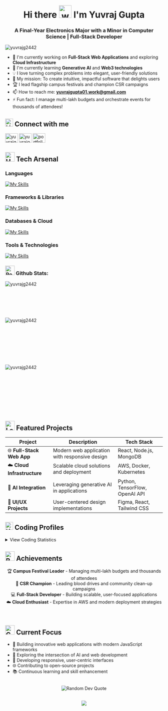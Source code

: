 <h1 align="center">Hi there <img src="https://user-images.githubusercontent.com/72663882/171687151-bb31c996-c9d2-49c8-b593-734946893b23.gif" alt="waving hand gif" aria-hidden="true" width="40" /> I'm Yuvraj Gupta</h1>

<h3 align="center">A Final-Year Electronics Major with a Minor in Computer Science | Full-Stack Developer</h3>

<p align="left"> <img src="https://komarev.com/ghpvc/?username=yuvrajg2442&label=Profile%20views&color=0e75b6&style=flat" alt="yuvrajg2442" /> </p>

- 🔭 I'm currently working on **Full-Stack Web Applications** and exploring **Cloud Infrastructure**
- 🌱 I'm currently learning **Generative AI** and **Web3 technologies**
- 💡 I love turning complex problems into elegant, user-friendly solutions
- 🎯 My mission: To create intuitive, impactful software that delights users
- 🏆 I lead flagship campus festivals and champion CSR campaigns
- 📫 How to reach me: **yuvrajgupta01.work@gmail.com**
- ⚡ Fun fact: I manage multi-lakh budgets and orchestrate events for thousands of attendees!

## <img src="https://raw.githubusercontent.com/Tarikul-Islam-Anik/Animated-Fluent-Emojis/master/Emojis/Hand%20gestures/Handshake.png" alt="Handshake" width="25" height="25" /> **Connect with me**  

<p align="left">
<a href="mailto:yuvrajgupta01.work@gmail.com" target="_blank"><img align="center" src="https://skillicons.dev/icons?i=gmail" alt="yuvrajg2442" height="30" width="40" /></a>
<a href="https://www.linkedin.com/in/yuvrajgupta0001/" target="_blank"><img align="center" src="https://skillicons.dev/icons?i=linkedin" alt="yuvrajg2442" height="30" width="40" /></a>
<a href="https://yuvrajg2442.github.io/Portfolio-Yuvraj/" target="_blank"><img align="center" src="https://raw.githubusercontent.com/rahuldkjain/github-profile-readme-generator/master/src/images/icons/Social/rss.svg" alt="portfolio" height="30" width="40" /></a>
</p>

## <img src="https://media2.giphy.com/media/QssGEmpkyEOhBCb7e1/giphy.gif?cid=ecf05e47a0n3gi1bfqntqmob8g9aid1oyj2wr3ds3mg700bl&rid=giphy.gif" alt="Hammer and Wrench" width="30" height="30" /> **Tech Arsenal**  

### **Languages**
[![My Skills](https://skillicons.dev/icons?i=c,cpp,java,python,js,ts,html,css,php&perline=9)](#)

### **Frameworks & Libraries**
[![My Skills](https://skillicons.dev/icons?i=react,nodejs,express,nextjs,opencv,bootstrap,flask&perline=8)](#)

### **Databases & Cloud**
[![My Skills](https://skillicons.dev/icons?i=mysql,postgres,mongodb,aws,gcp,firebase,docker&perline=8)](#)

### **Tools & Technologies**
[![My Skills](https://skillicons.dev/icons?i=git,github,vscode,figma,linux,arduino,netlify,discord,&perline=8)](#)

<h3 align="left"><img src="https://raw.githubusercontent.com/Tarikul-Islam-Anik/Animated-Fluent-Emojis/master/Emojis/Travel%20and%20places/Rocket.png" alt="Rocket" width="30" height="30" /> Github Stats:</h3>

<p><img align="left" src="https://github-readme-stats.vercel.app/api/top-langs?username=yuvrajg2442&show_icons=true&theme=radical&title_color=ff6b6b&text_color=ffffff&bg_color=0d1117&locale=en&layout=compact" alt="yuvrajg2442" /></p>

<br><br><br><br><br><br>

<p><img align="left" src="https://github-readme-streak-stats.herokuapp.com/?user=yuvrajg2442&theme=radical&background=0d1117&border=ff6b6b&ring=ff6b6b&fire=ff6b6b&currStreakLabel=ffffff" alt="yuvrajg2442" /></p>

<br><br><br><br><br><br><br><br>

<p>&nbsp;<img align="left" src="https://github-readme-stats.vercel.app/api?username=yuvrajg2442&show_icons=true&theme=radical&title_color=ff6b6b&text_color=ffffff&bg_color=0d1117&locale=en" alt="yuvrajg2442" /></p>

<br><br><br><br><br><br><br>

## <img src="https://raw.githubusercontent.com/Tarikul-Islam-Anik/Animated-Fluent-Emojis/master/Emojis/Objects/Laptop.png" alt="Laptop" width="30" height="30" /> **Featured Projects**

<div align="center">

| Project | Description | Tech Stack |
|---------|-------------|------------|
| 🌐 **Full-Stack Web App** | Modern web application with responsive design | React, Node.js, MongoDB |
| ☁️ **Cloud Infrastructure** | Scalable cloud solutions and deployment | AWS, Docker, Kubernetes |
| 🤖 **AI Integration** | Leveraging generative AI in applications | Python, TensorFlow, OpenAI API |
| 🎨 **UI/UX Projects** | User-centered design implementations | Figma, React, Tailwind CSS |

</div>

## <img src="https://raw.githubusercontent.com/Tarikul-Islam-Anik/Animated-Fluent-Emojis/master/Emojis/Objects/Keyboard.png" alt="Keyboard" width="25" height="25" /> **Coding Profiles**

<details>
  <summary>View Coding Statistics</summary>
  <br>
  
  <div align="center">
    <img src="https://leetcard.jacoblin.cool/yuvrajg2442?theme=dark&font=Nunito&ext=contest" alt="LeetCode Stats" />
  </div>
  
  <br>
  
  <div align="center">
    <img src="https://github-readme-activity-graph.vercel.app/graph?username=yuvrajg2442&theme=react-dark&bg_color=0d1117&color=ff6b6b&line=ff6b6b&point=ffffff" alt="Activity Graph" />
  </div>
  
</details>

## <img src="https://media4.giphy.com/media/v1.Y2lkPTc5MGI3NjExazg1MnprbmVrYzZmYmExYXl3OGsyMDBkdXJxbzYwa3F6dWs4b2Z6biZlcD12MV9pbnRlcm5hbF9naWZfYnlfaWQmY3Q9cw/4LwJFSVKUsOLsZIbpj/giphy.gif" alt="Badge" width="30" height="30" /> **Achievements**  

<div align="center">
  
  🏆 **Campus Festival Leader** - Managing multi-lakh budgets and thousands of attendees  
  🌟 **CSR Champion** - Leading blood drives and community clean-up campaigns  
  💻 **Full-Stack Developer** - Building scalable, user-focused applications  
  ☁️ **Cloud Enthusiast** - Expertise in AWS and modern deployment strategies  
  
</div>

<br>

## <img src="https://raw.githubusercontent.com/Tarikul-Islam-Anik/Animated-Fluent-Emojis/master/Emojis/Objects/Chart%20Increasing.png" alt="Chart" width="30" height="30" /> **Current Focus**

- 🚀 Building innovative web applications with modern JavaScript frameworks
- 🧠 Exploring the intersection of AI and web development
- 📱 Developing responsive, user-centric interfaces
- 🌐 Contributing to open-source projects
- 📚 Continuous learning and skill enhancement

<br>

<div align="center">
  <img src="https://quotes-github-readme.vercel.app/api?type=horizontal&theme=radical" alt="Random Dev Quote"/>
</div>

<br>

<p align="center">
  <img src="https://capsule-render.vercel.app/api?type=waving&color=gradient&height=100&width=1000&section=footer"/>
</p>
